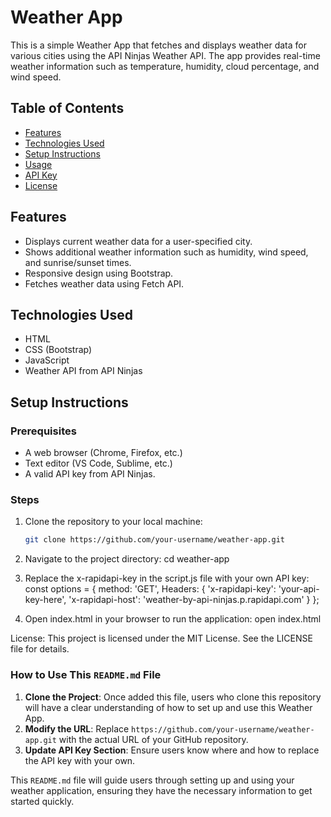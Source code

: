 # Weather App

This is a simple Weather App that fetches and displays weather data for various cities using the API Ninjas Weather API. The app provides real-time weather information such as temperature, humidity, cloud percentage, and wind speed.

## Table of Contents

- [Features](#features)
- [Technologies Used](#technologies-used)
- [Setup Instructions](#setup-instructions)
- [Usage](#usage)
- [API Key](#api-key)
- [License](#license)

## Features

- Displays current weather data for a user-specified city.
- Shows additional weather information such as humidity, wind speed, and sunrise/sunset times.
- Responsive design using Bootstrap.
- Fetches weather data using Fetch API.

## Technologies Used

- HTML
- CSS (Bootstrap)
- JavaScript
- Weather API from API Ninjas

## Setup Instructions

### Prerequisites

- A web browser (Chrome, Firefox, etc.)
- Text editor (VS Code, Sublime, etc.)
- A valid API key from API Ninjas.

### Steps

1. Clone the repository to your local machine:

   ```bash
   git clone https://github.com/your-username/weather-app.git
2. Navigate to the project directory:
cd weather-app

3. Replace the x-rapidapi-key in the script.js file with your own API key:
const options = {
  method: 'GET',
  Headers: {
    'x-rapidapi-key': 'your-api-key-here',
    'x-rapidapi-host': 'weather-by-api-ninjas.p.rapidapi.com'
  }
};

4. Open index.html in your browser to run the application:
  open index.html

License:
This project is licensed under the MIT License. See the LICENSE file for details.


### How to Use This `README.md` File

1. **Clone the Project**: Once added this file, users who clone this repository will have a clear understanding of how to set up and use this Weather App.
2. **Modify the URL**: Replace `https://github.com/your-username/weather-app.git` with the actual URL of your GitHub repository.
3. **Update API Key Section**: Ensure users know where and how to replace the API key with your own.

This `README.md` file will guide users through setting up and using your weather application, ensuring they have the necessary information to get started quickly.



